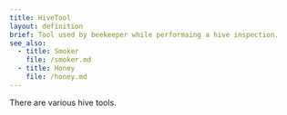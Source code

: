 ```yaml
---
title: HiveTool
layout: definition
brief: Tool used by beekeeper while performaing a hive inspection.
see_also: 
  - title: Smoker
    file: /smoker.md
  - title: Honey
    file: /honey.md  
---
```

There are various hive tools.